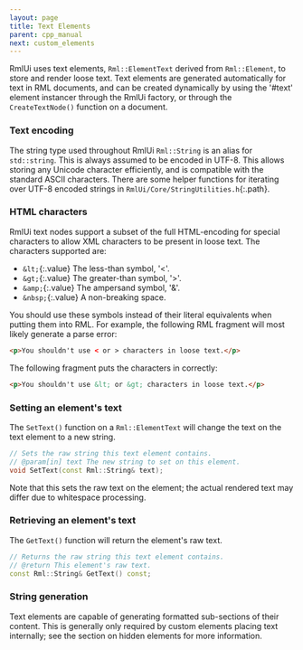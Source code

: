 ```yaml
---
layout: page
title: Text Elements
parent: cpp_manual
next: custom_elements
---
```


RmlUi uses text elements, `Rml::ElementText` derived from `Rml::Element`, to store and render loose text. Text elements are generated automatically for text in RML documents, and can be created dynamically by using the '#text' element instancer through the RmlUi factory, or through the `CreateTextNode()` function on a document.

### Text encoding

The string type used throughout RmlUi `Rml::String` is an alias for `std::string`. This is always assumed to be encoded in UTF-8. This allows storing any Unicode character efficiently, and is compatible with the standard ASCII characters. There are some helper functions for iterating over UTF-8 encoded strings in `RmlUi/Core/StringUtilities.h`{:.path}.

### HTML characters

RmlUi text nodes support a subset of the full HTML-encoding for special characters to allow XML characters to be present in loose text. The characters supported are:

* `&lt;`{:.value} The less-than symbol, '<'.
* `&gt;`{:.value} The greater-than symbol, '>'.
* `&amp;`{:.value} The ampersand symbol, '&'.
* `&nbsp;`{:.value} A non-breaking space. 

You should use these symbols instead of their literal equivalents when putting them into RML. For example, the following RML fragment will most likely generate a parse error:

```html
<p>You shouldn't use < or > characters in loose text.</p>
```

The following fragment puts the characters in correctly:

```html
<p>You shouldn't use &lt; or &gt; characters in loose text.</p>
```

### Setting an element's text

The `SetText()` function on a `Rml::ElementText` will change the text on the text element to a new string.

```cpp
// Sets the raw string this text element contains.
// @param[in] text The new string to set on this element.
void SetText(const Rml::String& text);
```

Note that this sets the raw text on the element; the actual rendered text may differ due to whitespace processing.

### Retrieving an element's text

The `GetText()` function will return the element's raw text.

```cpp
// Returns the raw string this text element contains.
// @return This element's raw text.
const Rml::String& GetText() const;
```

### String generation

Text elements are capable of generating formatted sub-sections of their content. This is generally only required by custom elements placing text internally; see the section on hidden elements for more information.
